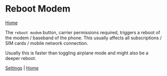 # Reboot Modem

[Home](../OpenMobileNetworkToolkit.md)

The ```reboot modem``` button, carrier permissions required, triggers a reboot of the modem / baseband of the phone.
This usually affects all subscriptions / SIM cards / mobile network connection.

Usually this is faster than toggling airplane mode and might also be a deeper reboot.

[Settings](settings.md) | [Home](../OpenMobileNetworkToolkit.md)